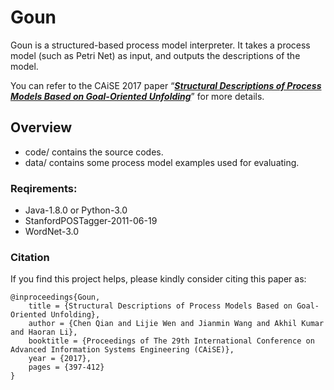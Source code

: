 # Goun

Goun is a structured-based process model interpreter. It takes a process model (such as Petri Net) as input, and outputs the descriptions of the model.

You can refer to the CAiSE 2017 paper “[***Structural Descriptions of Process Models Based on Goal-Oriented Unfolding***](https://link.springer.com/chapter/10.1007/978-3-319-59536-8_25 "***Structural Descriptions of Process Models Based on Goal-Oriented Unfolding***")” for more details.

## Overview

- code/ 
  contains the source codes.
- data/ 
  contains some process model examples used for evaluating.

### Reqirements:

* Java-1.8.0 or Python-3.0
* StanfordPOSTagger-2011-06-19
* WordNet-3.0

### Citation

If you find this project helps, please kindly consider citing this paper as:

```
@inproceedings{Goun,
	title = {Structural Descriptions of Process Models Based on Goal-Oriented Unfolding},
	author = {Chen Qian and Lijie Wen and Jianmin Wang and Akhil Kumar and Haoran Li},
	booktitle = {Proceedings of The 29th International Conference on Advanced Information Systems Engineering (CAiSE)},
	year = {2017},
	pages = {397-412}
}
```
